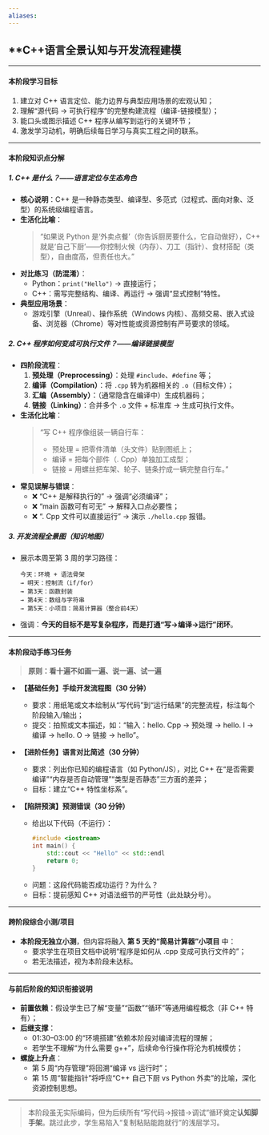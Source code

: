 ```yaml
---
aliases:
---
```

## **C++语言全景认知与开发流程建模

---

#### **本阶段学习目标**  
1. 建立对 C++ 语言定位、能力边界与典型应用场景的宏观认知；  
2. 理解“源代码 → 可执行程序”的完整构建流程（编译-链接模型）；  
3. 能口头或图示描述 C++ 程序从编写到运行的关键环节；  
4. 激发学习动机，明确后续每日学习与真实工程之间的联系。

---

#### **本阶段知识点分解**

##### 1. **C++ 是什么？——语言定位与生态角色**  
- **核心说明**：C++ 是一种静态类型、编译型、多范式（过程式、面向对象、泛型）的系统级编程语言。  
- **生活化比喻**：  
  > “如果说 Python 是‘外卖点餐’（你告诉厨房要什么，它自动做好），C++ 就是‘自己下厨’——你控制火候（内存）、刀工（指针）、食材搭配（类型），自由度高，但责任也大。”  
- **对比练习（防混淆）**：  
  - Python：`print("Hello")` → 直接运行；  
  - C++：需写完整结构、编译、再运行 → 强调“显式控制”特性。  
- **典型应用场景**：  
  - 游戏引擎（Unreal）、操作系统（Windows 内核）、高频交易、嵌入式设备、浏览器（Chrome）等对性能或资源控制有严苛要求的领域。

##### 2. **C++ 程序如何变成可执行文件？——编译链接模型**  
- **四阶段流程**：  
  1. **预处理（Preprocessing）**：处理 `#include`、`#define` 等；  
  2. **编译（Compilation）**：将 `.cpp` 转为机器相关的 `.o`（目标文件）；  
  3. **汇编（Assembly）**：（通常隐含在编译中）生成机器码；  
  4. **链接（Linking）**：合并多个 `.o` 文件 + 标准库 → 生成可执行文件。  
- **生活化比喻**：  
  > “写 C++ 程序像组装一辆自行车：  
  > - 预处理 = 把零件清单（头文件）贴到图纸上；  
  > - 编译 = 把每个部件（. Cpp）单独加工成型；  
  > - 链接 = 用螺丝把车架、轮子、链条拧成一辆完整自行车。”  
- **常见误解与错误**：  
  - ❌ “C++ 是解释执行的” → 强调“必须编译”；  
  - ❌ “main 函数可有可无” → 解释入口点必要性；  
  - ❌ “. Cpp 文件可以直接运行” → 演示 `./hello.cpp` 报错。

##### 3. **开发流程全景图（知识地图）**  
- 展示本周至第 3 周的学习路径：  
  ```
  今天：环境 + 语法骨架  
  → 明天：控制流（if/for）  
  → 第3天：函数封装  
  → 第4天：数组与字符串  
  → 第5天：小项目：简易计算器（整合前4天）
  ```  
- 强调：**今天的目标不是写复杂程序，而是打通“写→编译→运行”闭环**。

---

#### **本阶段动手练习任务**

> **原则：看十遍不如画一遍、说一遍、试一遍**

- **【基础任务】手绘开发流程图（30 分钟）**  
  - 要求：用纸笔或文本绘制从“写代码”到“运行结果”的完整流程，标注每个阶段输入/输出；  
  - 提交：拍照或文本描述，如：“输入：hello. Cpp → 预处理 → hello. I → 编译 → hello. O → 链接 → hello”。

- **【进阶任务】语言对比简述（30 分钟）**  
  - 要求：列出你已知的编程语言（如 Python/JS），对比 C++ 在“是否需要编译”“内存是否自动管理”“类型是否静态”三方面的差异；  
  - 目标：建立“C++ 特性坐标系”。

- **【陷阱预演】预测错误（30 分钟）**  
  - 给出以下代码（不运行）：
    ```cpp
    #include <iostream>
    int main() {
        std::cout << "Hello" << std::endl
        return 0;
    }
    ```  
  - 问题：这段代码能否成功运行？为什么？  
  - 目标：提前感知 C++ 对语法细节的严苛性（此处缺分号）。

---

#### **跨阶段综合小测/项目**  
- **本阶段无独立小测**，但内容将融入 **第 5 天的“简易计算器”小项目** 中：  
  - 要求学生在项目文档中说明“程序是如何从 .cpp 变成可执行文件的”；  
  - 若无法描述，视为本阶段未达标。

---

#### **与前后阶段的知识衔接说明**

- **前置依赖**：假设学生已了解“变量”“函数”“循环”等通用编程概念（非 C++ 特有）；  
- **后继支撑**：  
  - 01:30–03:00 的“环境搭建”依赖本阶段对编译流程的理解；  
  - 若学生不理解“为什么需要 g++”，后续命令行操作将沦为机械模仿；  
- **螺旋上升点**：  
  - 第 5 周“内存管理”将回溯“编译 vs 运行时”；  
  - 第 15 周“智能指针”将呼应“C++ 自己下厨 vs Python 外卖”的比喻，深化资源控制思想。

--- 

> 本阶段虽无实际编码，但为后续所有“写代码→报错→调试”循环奠定**认知脚手架**。跳过此步，学生易陷入“复制粘贴能跑就行”的浅层学习。